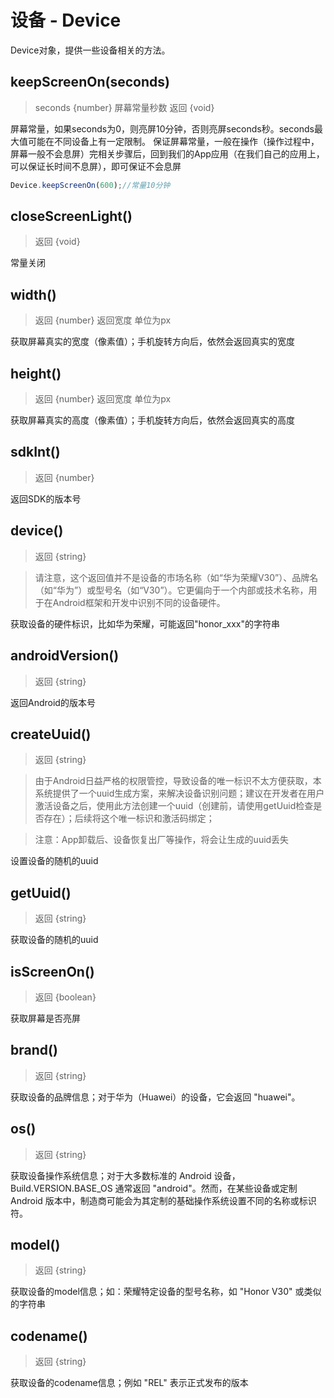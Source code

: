 # 设备 - Device

Device对象，提供一些设备相关的方法。

## keepScreenOn(seconds)
> seconds {number} 屏幕常量秒数
> 返回 {void}

屏幕常量，如果seconds为0，则亮屏10分钟，否则亮屏seconds秒。seconds最大值可能在不同设备上有一定限制。
保证屏幕常量，一般在操作（操作过程中，屏幕一般不会息屏）完相关步骤后，回到我们的App应用（在我们自己的应用上，可以保证长时间不息屏），即可保证不会息屏

```javascript
Device.keepScreenOn(600);//常量10分钟
```

## closeScreenLight()
> 返回 {void}

常量关闭

## width()
> 返回 {number}  返回宽度  单位为px

获取屏幕真实的宽度（像素值）；手机旋转方向后，依然会返回真实的宽度

## height()
> 返回 {number}  返回宽度  单位为px

获取屏幕真实的高度（像素值）；手机旋转方向后，依然会返回真实的高度


## sdkInt()
> 返回 {number}

返回SDK的版本号

## device()
> 返回 {string}

> 请注意，这个返回值并不是设备的市场名称（如“华为荣耀V30”）、品牌名（如“华为”）或型号名（如“V30”）。它更偏向于一个内部或技术名称，用于在Android框架和开发中识别不同的设备硬件。

获取设备的硬件标识，比如华为荣耀，可能返回"honor_xxx"的字符串

## androidVersion()
> 返回 {string}

返回Android的版本号

## createUuid()
> 返回 {string}

> 由于Android日益严格的权限管控，导致设备的唯一标识不太方便获取，本系统提供了一个uuid生成方案，来解决设备识别问题；建议在开发者在用户激活设备之后，使用此方法创建一个uuid（创建前，请使用getUuid检查是否存在）；后续将这个唯一标识和激活码绑定；

> 注意：App卸载后、设备恢复出厂等操作，将会让生成的uuid丢失

设置设备的随机的uuid

## getUuid()
> 返回 {string}

获取设备的随机的uuid

## isScreenOn()
> 返回 {boolean}

获取屏幕是否亮屏

## brand()
> 返回 {string}

获取设备的品牌信息；对于华为（Huawei）的设备，它会返回 "huawei"。

## os()
> 返回 {string}

获取设备操作系统信息；对于大多数标准的 Android 设备，Build.VERSION.BASE_OS 通常返回 "android"。然而，在某些设备或定制 Android 版本中，制造商可能会为其定制的基础操作系统设置不同的名称或标识符。

## model()
> 返回 {string}

获取设备的model信息；如：荣耀特定设备的型号名称，如 "Honor V30" 或类似的字符串

## codename()
> 返回 {string}

获取设备的codename信息；例如 "REL" 表示正式发布的版本